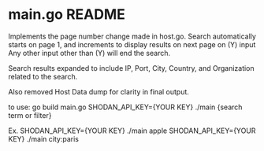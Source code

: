 # main.go README

Implements the page number change made in host.go. 
Search automatically starts on page 1, and increments to display results on next page on (Y) input
Any other input other than (Y) will end the search. 

Search results expanded to include IP, Port, City, Country, and Organization related to the search. 

Also removed Host Data dump for clarity in final output. 

to use:
go build main.go
SHODAN_API_KEY={YOUR KEY} ./main {search term or filter} 

Ex. SHODAN_API_KEY={YOUR KEY} ./main apple 
    SHODAN_API_KEY={YOUR KEY} ./main city:paris